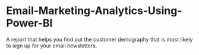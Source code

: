 # Email-Marketing-Analytics-Using-Power-BI
A report that helps you find out the customer demography that is most likely to sign up for your email newsletters.
